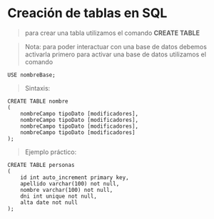 # Creación de tablas en SQL

> para crear una tabla utilizamos el comando 
> **CREATE TABLE**

> Nota: para poder interactuar con una base de datos debemos activarla primero
> para activar una base de datos utilizamos el comando

    USE nombreBase;  

> Sintaxis:  

    CREATE TABLE nombre  
    (
        nombreCampo tipoDato [modificadores],  
        nombreCampo tipoDato [modificadores],  
        nombreCampo tipoDato [modificadores],  
        nombreCampo tipoDato [modificadores]
    );    

    
> Ejemplo práctico:  

    CREATE TABLE personas  
    (  
        id int auto_increment primary key,  
        apellido varchar(100) not null,  
        nombre varchar(100) not null,  
        dni int unique not null,  
        alta date not null  
    );  

